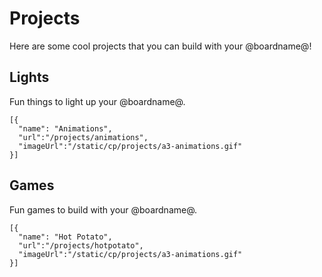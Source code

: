 # Projects

Here are some cool projects that you can build with your @boardname@!

## Lights

Fun things to light up your @boardname@.

```codecard
[{
  "name": "Animations",
  "url":"/projects/animations",
  "imageUrl":"/static/cp/projects/a3-animations.gif"
}]
```

## Games

Fun games to build with your @boardname@.

```codecard
[{
  "name": "Hot Potato",
  "url":"/projects/hotpotato",
  "imageUrl":"/static/cp/projects/a3-animations.gif"
}]
```